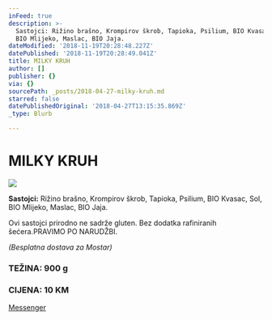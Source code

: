 ```yaml
---
inFeed: true
description: >-
  Sastojci: Rižino brašno, Krompirov škrob, Tapioka, Psilium, BIO Kvasac, Sol,
  BIO Mlijeko, Maslac, BIO Jaja.
dateModified: '2018-11-19T20:28:48.227Z'
datePublished: '2018-11-19T20:28:49.041Z'
title: MILKY KRUH
author: []
publisher: {}
via: {}
sourcePath: _posts/2018-04-27-milky-kruh.md
starred: false
datePublishedOriginal: '2018-04-27T13:15:35.869Z'
_type: Blurb

---
```

# MILKY KRUH
![](https://the-grid-user-content.s3-us-west-2.amazonaws.com/0d55dcd4-825a-4fc8-9f7b-60f5a1c4ecab.jpg)

**Sastojci:** Rižino brašno, Krompirov škrob, Tapioka, Psilium, BIO Kvasac, Sol, BIO Mlijeko, Maslac, BIO Jaja.

Ovi sastojci prirodno ne sadrže gluten. Bez dodatka rafiniranih šećera.PRAVIMO PO NARUDŽBI.

_(Besplatna dostava za Mostar)_

### TEŽINA: 900 g

### CIJENA: 10 KM
[Messenger][0]

[0]: https://www.messenger.com/t/greenday.kolaci.peciva
